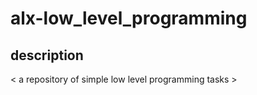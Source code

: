 # alx-low_level_programming
## description 
< a repository of simple low level programming tasks >

